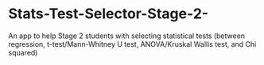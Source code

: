 # Stats-Test-Selector-Stage-2-
An app to help Stage 2 students with selecting statistical tests (between regression, t-test/Mann-Whitney U test, ANOVA/Kruskal Wallis test, and Chi squared)
